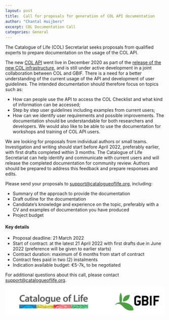 ```yaml
---
layout: post
title:  Call for proposals for generation of COL API documentation
author: "Chantal Huijbers"
excerpt: COL Documentation Call
categories: General
---
```


The Catalogue of Life (COL) Secretariat seeks proposals from qualified experts to prepare documentation on the usage of the COL API. 

The new [COL API](http://api.catalogueoflife.org) went live in December 2020 as part of the [release of the new COL infrastructure](https://www.catalogueoflife.org/2020/12/18/infrastructure-live), and is still under active development in a joint collaboration between COL and GBIF. There is a need for a better understanding of the current usage of the API and development of user guidelines. The intended documentation should therefore focus on topics such as:
- How can people use the API to access the COL Checklist and what kind of information can be accessed;
- Step by step user guidelines including examples from current users;
- How can we identify user requirements and possible improvements.
The documentation should be understandable for both researchers and developers. We would also like to be able to use the documentation for workshops and training of COL API users.

We are looking for proposals from individual authors or small teams. Investigation and writing should start before April 2022, preferably earlier, with first drafts completed within 3 months. The Catalogue of Life Secretariat can help identify and communicate with current users and will release the completed documentation for community review. Authors should be prepared to address this feedback and prepare responses and edits.

Please send your proposals to [support@catalogueoflife.org](mailto:support@catalogueoflife.org), including:
- Summary of the approach to provide the documentation
- Draft outline for the documentation
- Candidate’s knowledge and experience on the topic, preferably with a CV and examples of documentation you have produced
- Project budget

#### Key details
- Proposal deadline: 21 March 2022
- Start of contract: at the latest 21 April 2022 with first drafts due in June 2022 (preference will be given to earlier starts)
- Contract duration: maximum of 6 months from start of contract
- Contract fees paid in two (2) instalments
- Indication available budget: €5-7k, to be negotiated

For additional questions about this call, please contact [support@catalogueoflife.org](mailto:support@catalogueoflife.org).

![browser](/images/posts/col-gbif-logo.jpg)
